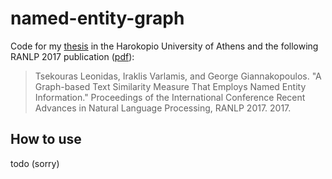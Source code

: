 # named-entity-graph
Code for my [thesis](http://estia.hua.gr/browse/18222) in the Harokopio University of Athens and the following RANLP 2017 publication ([pdf](http://www.acl-bg.org/proceedings/2017/RANLP%202017/pdf/RANLP098.pdf)):

> Tsekouras Leonidas, Iraklis Varlamis, and George Giannakopoulos. "A Graph-based Text Similarity Measure That Employs Named Entity Information." Proceedings of the International Conference Recent Advances in Natural Language Processing, RANLP 2017. 2017.

## How to use
todo (sorry)
